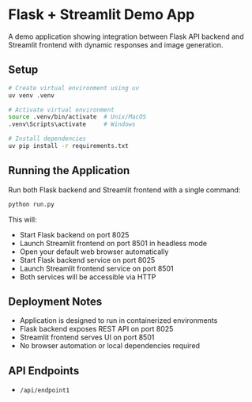 # Flask + Streamlit Demo App

A demo application showing integration between Flask API backend and Streamlit frontend with dynamic responses and image generation.

## Setup

```bash
# Create virtual environment using uv
uv venv .venv

# Activate virtual environment
source .venv/bin/activate  # Unix/MacOS
.venv\Scripts\activate     # Windows

# Install dependencies
uv pip install -r requirements.txt
```

## Running the Application

Run both Flask backend and Streamlit frontend with a single command:

```bash
python run.py
```

This will:
- Start Flask backend on port 8025
- Launch Streamlit frontend on port 8501 in headless mode
- Open your default web browser automatically
- Start Flask backend service on port 8025
- Launch Streamlit frontend service on port 8501
- Both services will be accessible via HTTP

## Deployment Notes

- Application is designed to run in containerized environments
- Flask backend exposes REST API on port 8025
- Streamlit frontend serves UI on port 8501
- No browser automation or local dependencies required

## API Endpoints

- `/api/endpoint1`